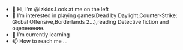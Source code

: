- 👋 Hi, I’m @lzkids.Look at me on the left
- 👀 I’m interested in playing games(Dead by Daylight,Counter-Strike: Global Offensive,Borderlands 2...),reading Detective fiction and оцепенение.
- 🌱 I’m currently learning
- 📫 How to reach me ...

<!---
lzkids/lzkids is a ✨ special ✨ repository because its `README.md` (this file) appears on your GitHub profile.
You can click the Preview link to take a look at your changes.
--->

<!--- - 💞️ I’m looking to collaborate on ... --->

